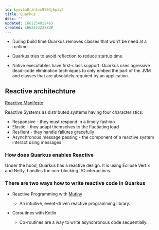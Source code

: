 ```yaml
---
id: kymv6a0rahlvc9764jkpzyf
title: Quarkus
desc: ""
updated: 1662254822463
created: 1662253237838
---
```


- During build time Quarkus removes classes that won't be need at a runtime.

- Quarkus tries to avoid reflection to reduce startup time.

- Native executables have first-class support. Quarkus uses agressive dead-code elimination techniques to only embed the part of the JVM and classes that
  are absolutely required by an application.

## Reactive architechture

[Reactive Manifesto](https://www.reactivemanifesto.org/)

Reactive Systems as distributed systems having four characteristics:

- Responsive - they must respond in a timely fashion
- Elastic - they adapt themselves to the fluctiating load
- Resilient - they handle failures gracefully
- Asynchronous message passing - the component of a reactive system interact using messages

### How does Quarkus enables Reactive

Under the hood, Quarkus has a reactive design. It is using Eclipse Vert.x and Netty, handles the non-blocking I/O interactions.

### There are two ways how to write reactive code in Quarkus

- Reactive Programming with [Mutiny](https://smallrye.io/smallrye-mutiny)

  - An intuitive, event-driven reactive programming library.

- Coroutines with Kotlin

  - Co-routines are a way to write asynchronous code sequentially.

